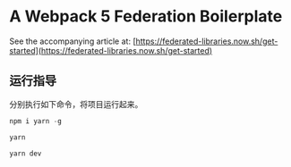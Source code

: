 # A Webpack 5 Federation Boilerplate

See the accompanying article at: [https://federated-libraries.now.sh/get-started](https://federated-libraries.now.sh/get-started)

## 运行指导
分别执行如下命令，将项目运行起来。
```javascript
npm i yarn -g

yarn 

yarn dev
```